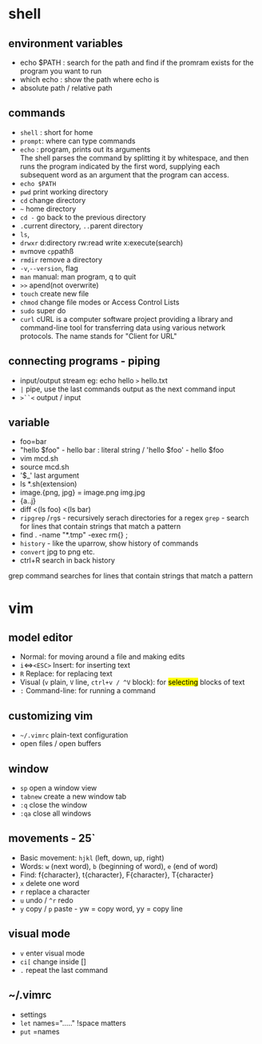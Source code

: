 # shell


## environment variables
- echo $PATH : search for the path and find if the promram exists for the program you want to run
- which echo : show the path where echo is
- absolute path / relative path

## commands
- `shell` : short for home
- `prompt`: where can type commands
- `echo` : program, prints out its arguments  
The shell parses the command by splitting it by whitespace, and then runs the program indicated by the first word, supplying each subsequent word as an argument that the program can access.
- `echo $PATH`
- `pwd` print working directory
- `cd` change directory
- `~` home directory
- `cd -` go back to the previous directory
- `.`current directory, `..`parent directory
- `ls`, 
- `drwxr` d:directory rw:read write x:execute(search)
- `mv`move `cp`pathß
- `rmdir` remove a directory
- `-v`,`--version`, flag
- `man` manual: man program, q to quit
- `>>` apend(not overwrite)
- `touch` create new file
- `chmod` change file modes or Access Control Lists
- `sudo` super do
- `curl` cURL is a computer software project providing a library and command-line tool for transferring data using various network protocols. The name stands for "Client for URL"

## connecting programs - piping
- input/output stream
eg: echo hello `>` hello.txt
- `|` pipe, use the last commands output as the next command input
- `>``<` output / input

## variable
- foo=bar
- "hello $foo" - hello bar : literal string / 'hello $foo' - hello $foo
- vim mcd.sh
- source mcd.sh
- '$_' last argument
- ls *.sh(extension)
- image.{png, jpg} = image.png img.jpg
- {a..j}
- diff <(ls foo) <(ls bar)
- `ripgrep` /`rg`s - recursively serach directories for a regex `grep` - search for lines that contain strings that match a pattern
- find . -name "*.tmp" -exec rm{} \;
- `history` - like the uparrow, show history of commands
- `convert` jpg to png etc.
- ctrl+R search in back history


 grep command searches for lines that contain strings that match a pattern

# vim
## model editor
- Normal: for moving around a file and making edits
- `i`<=>`<ESC>` Insert: for inserting text
- `R` Replace: for replacing text
-  Visual (`v` plain, `V` line, `ctrl+v / ^V` block): for <mark>selecting</mark> blocks of text
- `:` Command-line: for running a command

## customizing vim
- `~/.vimrc` plain-text configuration
- open files / open buffers

## window
- `sp` open a window view
- `tabnew` create a new window tab
- `:q` close the window
- `:qa` close all windows

## movements - 25`
- Basic movement: `hjkl` (left, down, up, right)
- Words: `w` (next word), `b` (beginning of word), `e` (end of word)
- Find: f{character}, t{character}, F{character}, T{character}
- `x` delete one word
- `r` replace a character
- `u` undo / `^r` redo
- `y` copy / `p` paste - yw = copy word, yy = copy line

## visual mode
- `v` enter visual mode
- `ci[` change inside []
- `.` repeat the last command

## ~/.vimrc
- settings
- `let` names="....." !space matters
- `put` =names





